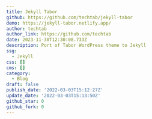 ```yaml
---
title: Jekyll Tabor
github: https://github.com/techtab/jekyll-tabor
demo: https://jekyll-tabor.netlify.app/
author: techtab
author_link: https://github.com/techtab
date: 2023-11-30T12:30:08.733Z
description: Port of Tabor WordPress theme to Jekyll
ssg:
  - Jekyll
css: []
cms: []
category:
  - Blog
draft: false
publish_date: '2022-03-03T15:12:27Z'
update_date: '2022-03-03T15:13:50Z'
github_star: 0
github_fork: 0
---
```

